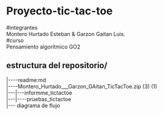 # Proyecto-tic-tac-toe   
#integrantes   
Montero Hurtado Esteban & Garzon Gaitan Luis.  
#curso   
Pensamiento algoritmico GO2  
## estructura del repositorio/  

|----readme:md    
|----Montero_Hurtado___Garzon_GAitan_TicTacToe.zip (3) (1)     
|---|---informme_tictactoe     
|---|----pruebas_tictactoe    
|--- diagrama de flujo      
